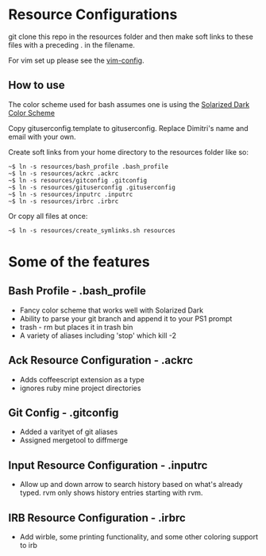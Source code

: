Resource Configurations
=======================

git clone this repo in the resources folder and then make soft links to these files with a preceding . in the filename.

For vim set up please see the [vim-config](https://github.com/dimroc/vim-config).

How to use
----------

The color scheme used for bash assumes one is using the [Solarized Dark Color Scheme](https://github.com/altercation/solarized)

Copy gituserconfig.template to gituserconfig.  Replace Dimitri's name and email with your own.

Create soft links from your home directory to the resources folder like so:

    ~$ ln -s resources/bash_profile .bash_profile
    ~$ ln -s resources/ackrc .ackrc
    ~$ ln -s resources/gitconfig .gitconfig
    ~$ ln -s resources/gituserconfig .gituserconfig
    ~$ ln -s resources/inputrc .inputrc
    ~$ ln -s resources/irbrc .irbrc

Or copy all files at once:

    ~$ ln -s resources/create_symlinks.sh resources


Some of the features
====================

Bash Profile - .bash_profile
----------------------------

* Fancy color scheme that works well with Solarized Dark
* Ability to parse your git branch and append it to your PS1 prompt
* trash - rm but places it in trash bin
* A variety of aliases including 'stop' which kill -2

Ack Resource Configuration - .ackrc
-----------------------------------

* Adds coffeescript extension as a type
* ignores ruby mine project directories

Git Config - .gitconfig
-----------------------

* Added a varityet of git aliases
* Assigned mergetool to diffmerge

Input Resource Configuration - .inputrc
---------------------------------------

* Allow up and down arrow to search history based on what's already typed. rvm <up-arrow> only shows history entries starting with rvm.

IRB Resource Configuration - .irbrc
-----------------------------------

* Add wirble, some printing functionality, and some other coloring support to irb
